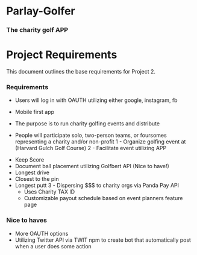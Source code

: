 # Parlay-Golfer
### The charity golf APP

# Project Requirements

This document outlines the base requirements for Project 2.

### Requirements

* Users will log in with OAUTH utilizing either google, instagram, fb

* Mobile first app

* The purpose is to run charity golfing events and distribute 
* People will participate solo, two-person teams, or foursomes representing a charity and/or non-profit
1 - Organize golfing event at (Harvard Gulch Golf Course)
2 - Facilitate event utilizing APP
- Keep Score
- Document ball placement utilizing Golfbert API (Nice to have!)
- Longest drive
- Closest to the pin
- Longest putt
3 - Dispersing $$$ to charity orgs via Panda Pay API
  - Uses Charity TAX ID
  - Customizable payout schedule based on event planners feature page

### Nice to haves
* More OAUTH options
* Utilizing Twitter API via TWIT npm to create bot that automatically post when a user does some action